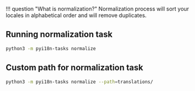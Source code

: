 !!! question "What is normalization?"
    Normalization process will sort your locales in alphabetical order and will remove duplicates.

## Running normalization task

```sh
python3 -m pyi18n-tasks normalize
```

## Custom path for normalization task

```sh
python3 -m pyi18n-tasks normalize --path=translations/
```